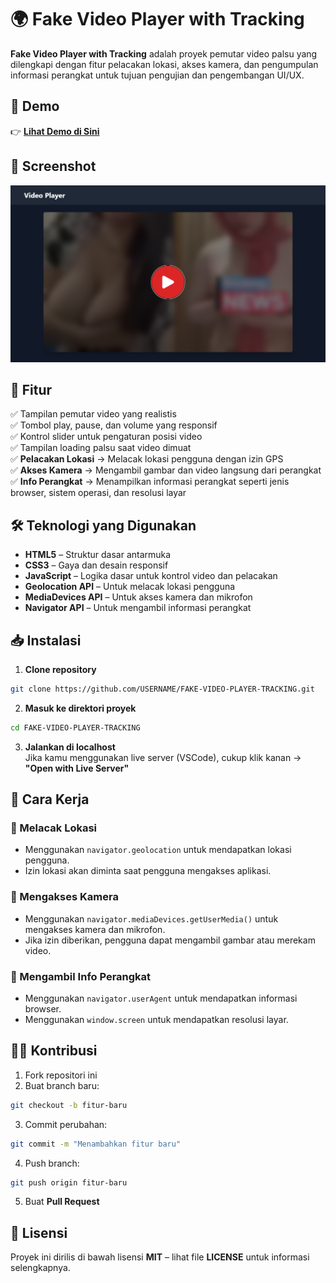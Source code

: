 # 🌍 Fake Video Player with Tracking  

**Fake Video Player with Tracking** adalah proyek pemutar video palsu yang dilengkapi dengan fitur pelacakan lokasi, akses kamera, dan pengumpulan informasi perangkat untuk tujuan pengujian dan pengembangan UI/UX.

## 🚀 Demo  
👉 **[Lihat Demo di Sini](https://d00dstream.netlify.app/)**  

## 📸 Screenshot  
![Screenshot](./Screenshot.png)  

## 🎯 Fitur  
✅ Tampilan pemutar video yang realistis  
✅ Tombol play, pause, dan volume yang responsif  
✅ Kontrol slider untuk pengaturan posisi video  
✅ Tampilan loading palsu saat video dimuat  
✅ **Pelacakan Lokasi** → Melacak lokasi pengguna dengan izin GPS  
✅ **Akses Kamera** → Mengambil gambar dan video langsung dari perangkat  
✅ **Info Perangkat** → Menampilkan informasi perangkat seperti jenis browser, sistem operasi, dan resolusi layar  

## 🛠️ Teknologi yang Digunakan  
- **HTML5** – Struktur dasar antarmuka  
- **CSS3** – Gaya dan desain responsif  
- **JavaScript** – Logika dasar untuk kontrol video dan pelacakan  
- **Geolocation API** – Untuk melacak lokasi pengguna  
- **MediaDevices API** – Untuk akses kamera dan mikrofon  
- **Navigator API** – Untuk mengambil informasi perangkat  

## 📥 Instalasi  
1. **Clone repository**  
```bash
git clone https://github.com/USERNAME/FAKE-VIDEO-PLAYER-TRACKING.git
```

2. **Masuk ke direktori proyek**  
```bash
cd FAKE-VIDEO-PLAYER-TRACKING
```

3. **Jalankan di localhost**  
Jika kamu menggunakan live server (VSCode), cukup klik kanan → **"Open with Live Server"**  

## 📌 Cara Kerja  
### 📍 Melacak Lokasi  
- Menggunakan `navigator.geolocation` untuk mendapatkan lokasi pengguna.  
- Izin lokasi akan diminta saat pengguna mengakses aplikasi.  

### 🎥 Mengakses Kamera  
- Menggunakan `navigator.mediaDevices.getUserMedia()` untuk mengakses kamera dan mikrofon.  
- Jika izin diberikan, pengguna dapat mengambil gambar atau merekam video.  

### 📱 Mengambil Info Perangkat  
- Menggunakan `navigator.userAgent` untuk mendapatkan informasi browser.  
- Menggunakan `window.screen` untuk mendapatkan resolusi layar.  

## 👨‍💻 Kontribusi  
1. Fork repositori ini  
2. Buat branch baru:  
```bash
git checkout -b fitur-baru
```
3. Commit perubahan:  
```bash
git commit -m "Menambahkan fitur baru"
```
4. Push branch:  
```bash
git push origin fitur-baru
```
5. Buat **Pull Request**  

## 📝 Lisensi  
Proyek ini dirilis di bawah lisensi **MIT** – lihat file **LICENSE** untuk informasi selengkapnya.  
